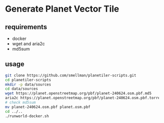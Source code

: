 # Generate Planet Vector Tile

## requirements

- docker
- wget and aria2c
- md5sum

## usage

```bash
git clone https://github.com/smellman/planetiler-scripts.git
cd planetiler-scripts
mkdir -p data/sources
cd data/sources
wget https://planet.openstreetmap.org/pbf/planet-240624.osm.pbf.md5
aria2c https://planet.openstreetmap.org/pbf/planet-240624.osm.pbf.torrent
# check md5sum
mv planet-240624.osm.pbf planet.osm.pbf
cd ../..
./runworld-docker.sh
```
